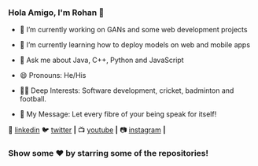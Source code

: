 ### Hola Amigo, I'm Rohan 👋

<!--
**rohanjn98/rohanjn98** is a ✨ _special_ ✨ repository because its `README.md` (this file) appears on your GitHub profile.
-->

- 🔭 I’m currently working on GANs and some web development projects

- 🌱 I’m currently learning how to deploy models on web and mobile apps

- 💬 Ask me about Java, C++, Python and JavaScript

- 😄 Pronouns: He/His

- 🤟🏻 Deep Interests: Software development, cricket, badminton and football. 

- 🎐 My Message: Let every fibre of your being speak for itself!


👔 [linkedin][linkedin]
🐦 [twitter][twitter] **|** 
📺 [youtube][youtube] **|** 
📷 [instagram][instagram] **|** 


[linkedin]: https://www.linkedin.com/in/rohan-bhagwatkar-7674b6141/
[instagram]: https://www.instagram.com/rohanbhagwatkar/
[twitter]: https://twitter.com/rohanbhagwatkar
[youtube]: https://www.youtube.com/channel/UCsTfcrLxPFBuKoWw9X7Oc-Q?view_as=subscriber


### Show some ❤️ by starring some of the repositories!
